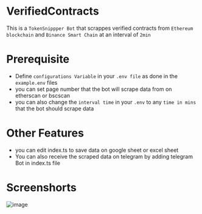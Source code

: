 # VerifiedContracts

This is a `TokenSnippper Bot` that scrappes verified contracts from `Ethereum blockchain` and  `Binance Smart Chain` at an interval of `2min`

# Prerequisite
- Define `configurations Variable` in your `.env file` as done in the `example.env` files
- you can set page number that the bot will scrape data from on etherscan or bscscan
- you can also change the `interval time` in your `.env` to any `time in mins` that the bot should scrape data
# Other Features 
- you can edit index.ts to save data on google sheet or excel sheet
- You can also receive the scraped data on telegram by adding telegram Bot in index.ts file
# Screenshorts
![image](https://user-images.githubusercontent.com/65861136/130824419-05c38cd8-3014-49f2-bf27-7d1283abc251.png)
